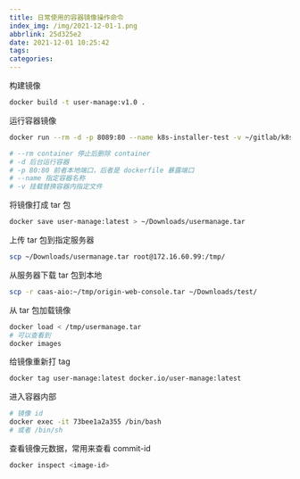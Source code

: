 ```yaml
---
title: 日常使用的容器镜像操作命令
index_img: /img/2021-12-01-1.png
abbrlink: 25d325e2
date: 2021-12-01 10:25:42
tags:
categories:
---
```


构建镜像

```sh
docker build -t user-manage:v1.0 .
```

运行容器镜像

```sh
docker run --rm -d -p 8089:80 --name k8s-installer-test -v ~/gitlab/k8s-installer-ui/dist:/usr/share/nginx/html -v ~/default.conf:/etc/nginx/conf.d/default.conf nginx

# --rm container 停止后删除 container
# -d 后台运行容器
# -p 80:80 前者本地端口，后者是 dockerfile 暴露端口
# --name 指定容器名称
# -v 挂载替换容器内指定文件
```

将镜像打成 tar 包

```sh
docker save user-manage:latest > ~/Downloads/usermanage.tar
```

上传 tar 包到指定服务器

```sh
scp ~/Downloads/usermanage.tar root@172.16.60.99:/tmp/
```

从服务器下载 tar 包到本地

```sh
scp -r caas-aio:~/tmp/origin-web-console.tar ~/Downloads/test/
```

从 tar 包加载镜像

```sh
docker load < /tmp/usermanage.tar
# 可以查看到
docker images 
```

给镜像重新打 tag

```sh
docker tag user-manage:latest docker.io/user-manage:latest
```

进入容器内部

```sh
# 镜像 id
docker exec -it 73bee1a2a355 /bin/bash
# 或者 /bin/sh
```

查看镜像元数据，常用来查看 commit-id

```sh
docker inspect <image-id>
```

